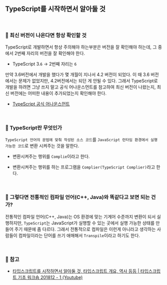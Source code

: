 ## TypeScript를 시작하면서 알아둘 것

<br>

### :book: 최신 버전이 나온다면 항상 확인할 것

TypeScript로 개발하면서 항상 주의해야 하는부분은 버전을 잘 확인해야 하는데, 그 중에서 2번째 자리의 버전을 잘 확인해야 한다.

* TypeScript 3.`6` -> 2번째 자리는 `6`

만약 3.6버전에서 개발을 했다가 몇 개월이 지나서 4.2 버전이 되었다. 이 때 3.6 버전에서는 문제가 없었지만, 4.2버전에서는 되던 게 안될 수 있다. 그래서 TypeScript로 개발을 하려면 그냥 쓰지 말고 공식 어나운스먼트를 참고하여 최신 버전이 나왔는지, 최신 버전에는 어떠한 내용이 추가되었는지 확인해야 한다.

* [TypeScript 공식 어나운스먼트](https://devblogs.microsoft.com/typescript/)

<br>

### :book: TypeScript란 무엇인가

`TypeScript 언어의 문법에 맞춰 작성된 소스 코드`를 `JavaScript 런타임 환경에서 실행 가능한 코드`로 변환 시켜주는 것을 말한다.

* 변환시켜주는 행위를 `Complie`이라고 한다.

* 변환시켜주는 행위를 하는 프로그램을 `Complier(TypeScript Complier)`라고 한다.

<br>

### :book: 그렇다면 전통적인 컴파일 언어(C++, Java)와 똑같다고 보면 되는 건가?

전통적인 컴파일 언어(C++, Java)는 OS 환경에 맞는 기계어 수준까지 변환이 되서 실행하지만, `TypeScript`는 JavaScript가 실행할 수 있는 곳에서 실행 가능한 상태를 만들어 주기 때문에 좀 다르다. 그래서 전통적으로 컴파일은 이런게 아니라고 생각하는 사람들이 컴파일이라는 단어를 쓰기 애매해서 `Transpile`이라고 하기도 한다.

<br>

### :bookmark: 참고

* [타입스크립트를 시작하면서 알아둘 것, 타입스크립트 개요, 역사 등등 | 타입스크립트 기초 워크숍 201812 - 1 (Youtube)](https://www.youtube.com/watch?v=DpjuaI-2UC4&list=PLV6pYUAZ-ZoFwOspuVHBvmhQRalqvj7Jf&index=2&t=0s)

<br>